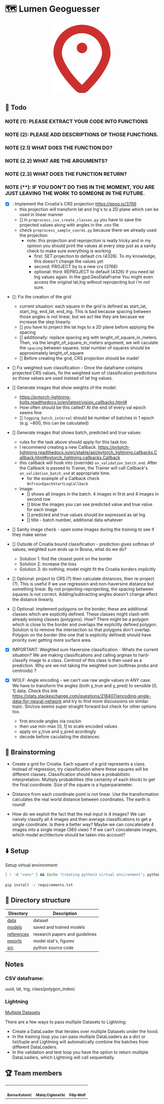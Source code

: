   # 🗺️ Lumen Geoguesser

<p align="center">
	<img src="readme-pics/geoguesser-logo.png"></img>
</p>


## 📝 Todo

### NOTE (1): PLEASE EXTRACT YOUR CODE INTO FUNCTIONS 
### NOTE (2): PLEASE ADD DESCRIPTIONS OF THOSE FUNCTIONS.
###       NOTE (2.1) WHAT DOES THE FUNCTION DO?
###       NOTE (2.2) WHAT ARE THE ARGUMENTS?
###       NOTE (2.3) WHAT DOES THE FUNCTION RETURN?
### NOTE (**): IF YOU DON'T DO THIS IN THE MOMENT, YOU ARE JUST LEAVING THE WORK TO SOMEONE IN THE FUTURE.

- [x] : Implement the Croatia's CRS projection https://epsg.io/3766
  - this projection will transform lat and lng's to a 2D plane which can be used in linear manner
  - [] in `preprocess_csv_create_classes.py` you have to save the projected values along with angles in the .csv file
  - check `preprocess_sample_coords.py` because there we already used the projection
    - note: this projection and reprojection is really tricky and in my opinion you should print the values at every step just as a sanity check to make sure everything is working
      - first: SET projection to default crs (4326). To my knowledge, this doesn't change the values yet
      - second: PROJECT by to a new crs (3766)  
      - optional: third: REPROJECT to default (4326) if you need lat lng values again. In the gpd.GeoDataFrame You might even access the original lat,lng without reprojecting but i'm not sure. 

- []: Fix the creation of the grid
  - current situation: each square in the grid is defined as start_lat, start_lng, end_lat, end_lng. This is bad because spacing between those angles is not linear, but we act like they are because we increase the step linearly.
  - [] you have to project the lat lngs to a 2D plane before applying the spacing
  - [] additionally: replace spacing arg with lenght_of_square_in_meters. Then, via the lenght_of_square_in_meters argument, we will caculate the `spacing` between squares. total number of squares should be approximately lenght_of_square
  - [] Before creating the grid, CRS projection should be made!


- [] Fix weighted sum classification - Once the dataframe contains projected CRS values, fix the weighted sum of classification predictions so those values are used instead of lat lng values.

- [] Generate images that show weights of the model:
  - https://pytorch-lightning-bolts.readthedocs.io/en/latest/vision_callbacks.html#
  - How often should be this called? At the end of every val epoch seems fine
  - [] `logging_batch_interval` should be number of batches in 1 epoch (e.g. ~800, this can be calculated)

- [] Generate images that shows batch, predicted and true values
  - rules for the task above should apply for this task too
  - I recommend creating a new Callback. https://pytorch-lightning.readthedocs.io/en/stable/api/pytorch_lightning.callbacks.Callback.html#pytorch_lightning.callbacks.Callback
  - this callback will hook into (override) `on_validation_batch_end`. After the Callback is passed to Trainer, the Trainer will call Callback's `on_validation_batch_end` at appropriate time.
    - for the example of a Callback check `OnTrainEpochStartLogCallback`
  - Image:
    - [] shows all images in the batch. 4 images in first and 4 images in second row
    - [] blow the images you can see predicted value and true value for each image
    - [] predicted and true values should be expressed as lat lng
    - [] title - batch number, additional data whatever


- [] Sanity image check - open some images during the training to see if they make sense

- [] Outside of Croatia bound classification - prediction gives softmax of values; weighted sum ends up in Bosna, what do we do?
    - Solution 1: find the closest point on the border
    - Solution 2: increase the loss
    - Solution 3: do nothing; model might fit the Croatia borders implicitly

- [] Optional: project to CRS (?) then calculate distances, then re-project (?). This is useful if we use regression and non-haversine distance but something linear. By not projecting-reprojecting, the spacing between squares is not correct. Adding/subtracting angles doesn't change affect the distance linearly.

- [] Optional: implement polygons on the border; these are additional classes which are explicitly defined. These classes might clash with already exising classes (polygons). How? There might be a polygon which is close to the border and overlaps the explicitly defined polygon. Solution is to remove the intersection so that polygons don't overlap. Polygon on the border (the one that is explicitly defined) should have priority over getting more surface area.

- [x] IMPORTANT: Weighted sum Haversine classification - Whats the current situation? We are making classifications and calling argmax to hard-classify image to a class. Centroid of this class is then used as a prediction. Why are we not taking the weighted sum (softmax probs and centroids) ? 

- [x] WOLF: Angle encoding - we can't use raw angle values in ANY case. We have to transform the angles (both y_true and y_pred) to sensible [0, 1] data. Check this link https://stats.stackexchange.com/questions/218407/encoding-angle-data-for-neural-network and try to find more discussions on similar topic. Sin/cos seems super straight forward but check for other options too.
  - first encode angles via cos/sin
  - then use min-max [0, 1] to scale encoded values
  - apply on y_true and y_pred acordingly
  - decode before caculating the distancec

## 🧠 Brainstorming

- Create a grid for Croatia. Each square of a grid represents a class. Instead of regression, try classification where these squares will be different classes. Classification should have a probabilistic interpretation. Multiply probabilities (the certainty of each block) to get the final coordinate. Size of the square is a hyperparameter.

- Distance from each coordinate point is not linear. Use the transformation calculates the real world distance between coordinates. The earth is round!

- How do we exploit the fact that the real input is 4 images? We can naively classify all 4 images and then average classifications to get a single coordinate. Is there a better way? Maybe we can concatenate 4 images into a single image (360 view) ? If we can't concatenate images, which model architecture should be taken into account?


## ⬇️ Setup

Setup virtual environment:

```bash
[ ! -d "venv" ] && (echo "Creating python3 virtual environment"; python3 -m venv venv)

pip install -r requirements.txt
```

## 📁 Directory structure

| Directory                   | Description                    |
| --------------------------- | ------------------------------ |
| [data](./data/)             | dataset                        |
| [models](./models/)         | saved and trained models       |
| [references](./references/) | research papers and guidelines |
| [reports](./reports/)       | model stat's, figures          |
| [src](./src/)               | python source code             |


## Notes

### CSV dataframe:
uuid, lat, lng, class(polygon_index)

### Lightning
[Multiple Datasets
](https://pytorch-lightning.readthedocs.io/en/stable/guides/data.html#multiple-datasets)

There are a few ways to pass multiple Datasets to Lightning:
- Create a DataLoader that iterates over multiple Datasets under the hood.
- In the training loop you can pass multiple DataLoaders as a dict or list/tuple and Lightning will automatically combine the batches from different DataLoaders.
- In the validation and test loop you have the option to return multiple DataLoaders, which Lightning will call sequentially.

## 🏆 Team members

<table>
  <tr>
    <td align="center"><a href="https://github.com/bkatovic"><img src="https://avatars.githubusercontent.com/u/56589395?v=4" width="100px;" alt=""/><br /><sub><b>Borna Katović</b></sub></a><br /></td>
    <td align="center"><a href="https://github.com/matejciglenecki"><img src="https://avatars.githubusercontent.com/u/12819849?v=4" width="100px;" alt=""/><br /><sub><b>Matej Ciglenečki</b></sub></a><br /></td>
    <td align="center"><a href="https://github.com/filipwolf"><img src="https://avatars.githubusercontent.com/u/50752058?v=4" width="100px;" alt=""/><br /><sub><b>Filip Wolf</b></sub></a><br /></td>
</table>
